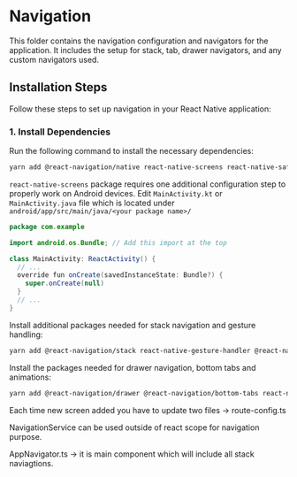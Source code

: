 # Navigation

This folder contains the navigation configuration and navigators for the application. It includes the setup for stack, tab, drawer navigators, and any custom navigators used.

## Installation Steps

Follow these steps to set up navigation in your React Native application:

### 1. Install Dependencies

Run the following command to install the necessary dependencies:

```sh
yarn add @react-navigation/native react-native-screens react-native-safe-area-context
```

`react-native-screens` package requires one additional configuration step to properly work on Android devices. Edit `MainActivity.kt` or `MainActivity.java` file which is located under `android/app/src/main/java/<your package name>/`

```java
package com.example

import android.os.Bundle; // Add this import at the top

class MainActivity: ReactActivity() {
  // ...
  override fun onCreate(savedInstanceState: Bundle?) {
    super.onCreate(null)
  }
  // ...
}

```

Install additional packages needed for stack navigation and gesture handling:

```sh
yarn add @react-navigation/stack react-native-gesture-handler @react-native-masked-view/masked-view
```

Install the packages needed for drawer navigation, bottom tabs and animations:

```sh
yarn add @react-navigation/drawer @react-navigation/bottom-tabs react-native-reanimated
```

Each time new screen added you have to update two files -> route-config.ts

NavigationService can be used outside of react scope for navigation purpose.

AppNavigator.ts -> it is main component which will include all stack naviagtions.
